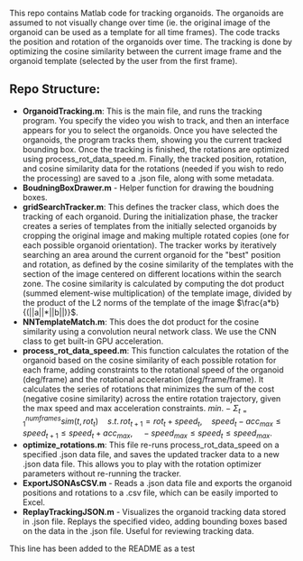 This repo contains Matlab code for tracking organoids. The organoids are assumed to not visually change over time (ie. the original image of the organoid can be used as a template for all time frames). The code tracks the position and rotation of the organoids over time.
The tracking is done by optimizing the cosine similarity between the current image frame and the organoid template (selected by the user from the first frame).

## Repo Structure:
- **OrganoidTracking.m**: This is the main file, and runs the tracking program. You specify the video you wish to track, and then an interface appears for you to select the organoids. Once you have selected the organoids, the program tracks them, showing you the current tracked bounding box. Once the tracking is finished, the rotations are optimized using process_rot_data_speed.m. Finally, the tracked position, rotation, and cosine similarity data for the rotations (needed if you wish to redo the processing) are saved to a .json file, along with some metadata.
- **BoudningBoxDrawer.m** - Helper function for drawing the boudning boxes.
- **gridSearchTracker.m**: This defines the tracker class, which does the tracking of each organoid. During the initialization phase, the tracker creates a series of templates from the initially selected organoids by cropping the original image and making multiple rotated copies (one for each possible organoid orientation). The tracker works by iteratively searching an area around the current organoid for the "best" position and rotation, as defined by the cosine similarity of the templates with the section of the image centered on different locations within the search zone. The cosine similarity is calculated by computing the dot product (summed element-wise multiplication) of the template image, divided by the product of the L2 norms of the template of the image $`\frac{a*b}{(||a||*||b||)}`$. 
- **NNTemplateMatch.m**: This does the dot product for the cosine similarity using a convolution neural network class. We use the CNN class to get built-in GPU acceleration.
- **process_rot_data_speed.m**: This function calculates the rotation of the organoid based on the cosine similarity of each possible rotation for each frame, adding constraints to the rotational speed of the organoid (deg/frame) and the rotational acceleration (deg/frame/frame). It calculates the series of rotations that minimizes the sum of the cost (negative cosine similarity) across the entire rotation trajectory, given the max speed and max acceleration constraints. $`min. -\Sigma^{num frames}_{t=1} sim(t, rot_t) \quad s.t. \, rot_{t+1} = rot_t + speed_t, \quad speed_t - acc_{max} \le speed_{t+1} \le speed_t + acc_{max}, \quad -speed_{max} \le speed_t \le speed_{max}. `$
- **optimize_rotations.m**: This file re-runs process_rot_data_speed on a specified .json data file, and saves the updated tracker data to a new .json data file. This allows you to play with the rotation optimizer parameters without re-running the tracker.
- **ExportJSONAsCSV.m** - Reads a .json data file and exports the organoid positions and rotations to a .csv file, which can be easily imported to Excel.
- **ReplayTrackingJSON.m** - Visualizes the organoid tracking data stored in .json file. Replays the specified video, adding bounding boxes based on the data in the .json file. Useful for reviewing tracking data.

This line has been added to the README as a test 
